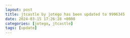 ```yaml
---
layout: post
title: jtcastle by jotego has been updated to 9996345
date: 2024-03-15 17:26:28 +0000
categories: [jotego, jtcastle]
tags: [update]
---
```


